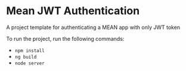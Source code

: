 # Mean JWT Authentication

A project template for authenticating a MEAN app with only JWT token

To run the project, run the following commands:

* `npm install`
* `ng build`
* `node server`

